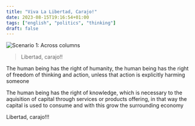 ```yaml
---
title: "Viva La Libertad, Carajo!"
date: 2023-08-15T19:16:54+01:00
tags: ["english", "politics", "thinking"]
draft: false
---
```


![Scenario 1: Across columns](/ancap-flag.png)
> Libertad, carajo!!

The human being has the right of humanity, the human being has the right of freedom of thinking and action, unless that action is explicitly harming someone

The human being has the right of knowledge, which is necessary to the aquisition of capital through services or products offering, in that way the capital is used to consume and with this grow the surrounding economy

Libertad, carajo!!!
